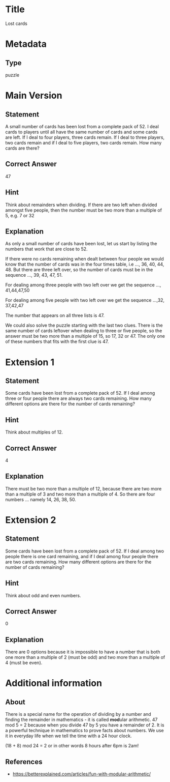 # Title

Lost cards

# Metadata

## Type

puzzle

# Main Version

## Statement

A small number of cards has been lost from a complete pack of 52. I deal cards to players until all have the same number of cards and some cards are left. If I deal to four players, three cards remain. If I deal to three players, two cards remain and if I deal to five players, two cards remain. How many cards are there?

## Correct Answer

47

## Hint

Think about remainders when dividing. If there are two left when divided amongst five people, then the number must be two more than a multiple of 5, e.g. 7 or 32

## Explanation

As only a small number of cards have been lost, let us start by listing the numbers that work that are close to 52.

If there were no cards remaining when dealt between four people we would know that the number of cards was in the four times table, i.e …, 36, 40, 44, 48. But there are three left over, so the number of cards must be in the sequence …, 39, 43, 47, 51.

For dealing among three people with two left over we get the sequence …, 41,44,47,50

For dealing among five people with two left over we get the sequence …,32, 37,42,47

The number that appears on all three lists is 47.

We could also solve the puzzle starting with the last two clues. There is the same number of cards leftover when dealing to three or five people, so the answer must be two more than a multiple of 15, so 17, 32 or 47. The only one of these numbers that fits with the first clue is 47.

# Extension 1

## Statement

Some cards have been lost from a complete pack of 52. If I deal among three or four people there are always two cards remaining. How many different options are there for the number of cards remaining?

## Hint

Think about multiples of 12.

## Correct Answer

4

## Explanation

There must be two more than a multiple of 12, because there are two more than a multiple of 3 and two more than a multiple of 4. So there are four numbers … namely 14, 26, 38, 50.

# Extension 2 

## Statement

Some cards have been lost from a complete pack of 52. If I deal among two people there is one card remaining, and if I deal among four people there are two cards remaining. How many different options are there for the number of cards remaining?

## Hint

Think about odd and even numbers.

## Correct Answer

0

## Explanation

There are 0 options because it is impossible to have a number that is both one more than a multiple of 2 (must be odd) and two more than a multiple of 4 (must be even).

# Additional information

## About

There is a special name for the operation of dividing by a number and finding the remainder in mathematics - it is called **mod**ular arithmetic. 47 mod 5 = 2 because when you divide 47 by 5 you have a remainder of 2. It is a powerful technique in mathematics to prove facts about numbers. We use it in everyday life when we tell the time with a 24 hour clock. 

(18 + 8) mod 24 = 2 or in other words 8 hours after 6pm is 2am! 

## References

* https://betterexplained.com/articles/fun-with-modular-arithmetic/

